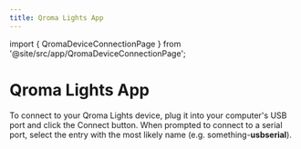 ```yaml
---
title: Qroma Lights App
---
```


import { QromaDeviceConnectionPage } from '@site/src/app/QromaDeviceConnectionPage';

# Qroma Lights App

To connect to your Qroma Lights device, plug it into your computer's USB port
  and click the Connect button. When prompted
to connect to a serial port, select the entry with the most likely name 
(e.g. something-<b>usbserial</b>).
<QromaDeviceConnectionPage />

